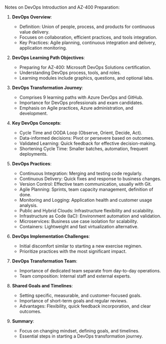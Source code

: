 Notes on DevOps Introduction and AZ-400 Preparation:

1. **DevOps Overview**:
   - Definition: Union of people, process, and products for continuous value delivery.
   - Focuses on collaboration, efficient practices, and tools integration.
   - Key Practices: Agile planning, continuous integration and delivery, application monitoring.

2. **DevOps Learning Path Objectives**:
   - Preparing for AZ-400: Microsoft DevOps Solutions certification.
   - Understanding DevOps process, tools, and roles.
   - Learning modules include graphics, questions, and optional labs.

3. **DevOps Transformation Journey**:
   - Comprises 9 learning paths with Azure DevOps and GitHub.
   - Importance for DevOps professionals and exam candidates.
   - Emphasis on Agile practices, Azure administration, and development.

4. **Key DevOps Concepts**:
   - Cycle Time and OODA Loop (Observe, Orient, Decide, Act).
   - Data-informed decisions: Pivot or persevere based on outcomes.
   - Validated Learning: Quick feedback for effective decision-making.
   - Shortening Cycle Time: Smaller batches, automation, frequent deployments.

5. **DevOps Practices**:
   - Continuous Integration: Merging and testing code regularly.
   - Continuous Delivery: Quick fixes and response to business changes.
   - Version Control: Effective team communication, usually with Git.
   - Agile Planning: Sprints, team capacity management, definition of done.
   - Monitoring and Logging: Application health and customer usage analysis.
   - Public and Hybrid Clouds: Infrastructure flexibility and scalability.
   - Infrastructure as Code (IaC): Environment automation and validation.
   - Microservices: Business use case isolation for scalability.
   - Containers: Lightweight and fast virtualization alternative.

6. **DevOps Implementation Challenges**:
   - Initial discomfort similar to starting a new exercise regimen.
   - Prioritize practices with the most significant impact.

7. **DevOps Transformation Team**:
   - Importance of dedicated team separate from day-to-day operations.
   - Team composition: Internal staff and external experts.

8. **Shared Goals and Timelines**:
   - Setting specific, measurable, and customer-focused goals.
   - Importance of short-term goals and regular reviews.
   - Advantages: Flexibility, quick feedback incorporation, and clear outcomes.

9. **Summary**:
   - Focus on changing mindset, defining goals, and timelines.
   - Essential steps in starting a DevOps transformation journey.
